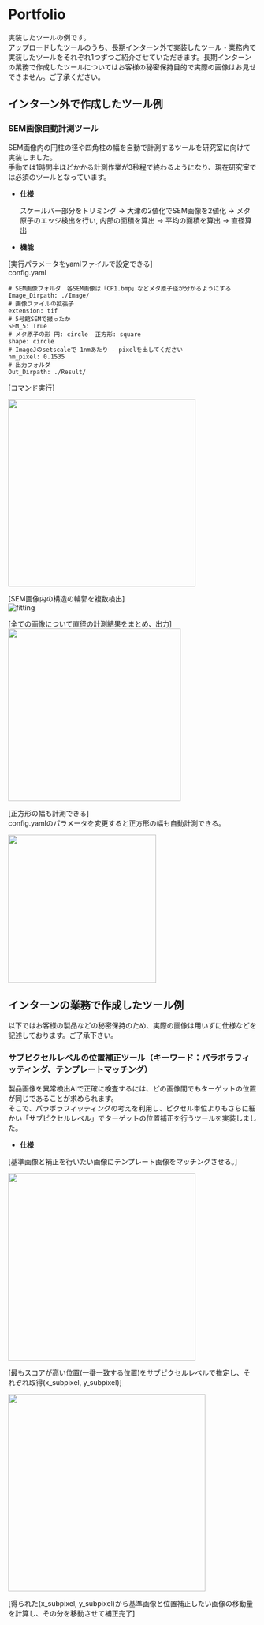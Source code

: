 # Portfolio
実装したツールの例です。  
アップロードしたツールのうち、長期インターン外で実装したツール・業務内で実装したツールをそれぞれ1つずつご紹介させていただきます。長期インターンの業務で作成したツールについてはお客様の秘密保持目的で実際の画像はお見せできません。ご了承ください。
## インターン外で作成したツール例
### SEM画像自動計測ツール
SEM画像内の円柱の径や四角柱の幅を自動で計測するツールを研究室に向けて実装しました。  
手動では1時間半ほどかかる計測作業が3秒程で終わるようになり、現在研究室では必須のツールとなっています。  
- **仕様**  
  
  スケールバー部分をトリミング → 大津の2値化でSEM画像を2値化 → メタ原子のエッジ検出を行い, 内部の面積を算出 → 平均の面積を算出 → 直径算出  
    
- **機能**  
  
[実行パラメータをyamlファイルで設定できる]  
config.yaml  
```
# SEM画像フォルダ　各SEM画像は「CP1.bmp」などメタ原子径が分かるようにする
Image_Dirpath: ./Image/ 
# 画像ファイルの拡張子
extension: tif
# 5号館SEMで撮ったか
SEM_5: True
# メタ原子の形 円: circle  正方形: square
shape: circle
# ImageJのsetscaleで 1nmあたり - pixelを出してください
nm_pixel: 0.1535 
# 出力フォルダ
Out_Dirpath: ./Result/
```  
  
[コマンド実行]  
  
<img src="https://user-images.githubusercontent.com/75115602/150537147-27237994-d763-43f8-853b-da3332fadd04.png" width="380px">
  
[SEM画像内の構造の輪郭を複数検出]  
![fitting](https://user-images.githubusercontent.com/75115602/150671276-47b905ee-35e4-4012-bc6c-c1eb7efb6c5e.png)  
  
[全ての画像について直径の計測結果をまとめ、出力]  
<img src="https://user-images.githubusercontent.com/75115602/150671293-cd4598e0-e72d-4ed0-a428-3b47bf062e8c.png" width="350px">  
  
[正方形の幅も計測できる]  
config.yamlのパラメータを変更すると正方形の幅も自動計測できる。  
  
<img src="https://user-images.githubusercontent.com/75115602/150893197-89a7e244-3d63-48fc-bfe2-2fbfd85c3d30.jpg" width="300px">  
  
## インターンの業務で作成したツール例  
以下ではお客様の製品などの秘密保持のため、実際の画像は用いずに仕様などを記述しております。ご了承下さい。  
  
### サブピクセルレベルの位置補正ツール（キーワード：パラボラフィッティング、テンプレートマッチング）  
製品画像を異常検出AIで正確に検査するには、どの画像間でもターゲットの位置が同じであることが求められます。  
そこで、パラボラフィッティングの考えを利用し、ピクセル単位よりもさらに細かい「サブピクセルレベル」でターゲットの位置補正を行うツールを実装しました。  
  
- **仕様**  
  
[基準画像と補正を行いたい画像にテンプレート画像をマッチングさせる。]  
  
<img src="https://user-images.githubusercontent.com/75115602/157582120-27133d26-c902-43a7-aa10-356740707044.png" width="380px">  
  
[最もスコアが高い位置(一番一致する位置)をサブピクセルレベルで推定し、それぞれ取得(x_subpixel, y_subpixel)]  
  
<img src="https://user-images.githubusercontent.com/75115602/157582544-cb26b193-1ae8-4d7d-a9da-a66d5578fdd0.png" width="400px">
  
[得られた(x_subpixel, y_subpixel)から基準画像と位置補正したい画像の移動量を計算し、その分を移動させて補正完了]
